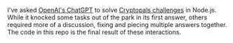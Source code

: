 I've asked [OpenAI's ChatGPT](https://chat.openai.com) to solve [Cryptopals challenges](https://cryptopals.com) in Node.js. While it knocked some tasks out of the park in its first answer, others required more of a discussion, fixing and piecing multiple answers together. The code in this repo is the final result of these interactions.
